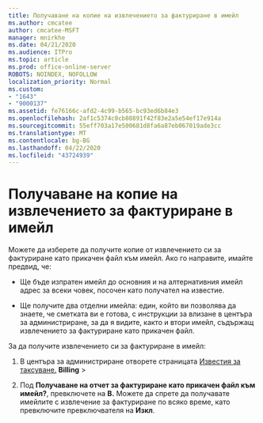 ```yaml
---
title: Получаване на копие на извлечението за фактуриране в имейл
ms.author: cmcatee
author: cmcatee-MSFT
manager: mnirkhe
ms.date: 04/21/2020
ms.audience: ITPro
ms.topic: article
ms.prod: office-online-server
ROBOTS: NOINDEX, NOFOLLOW
localization_priority: Normal
ms.custom:
- "1643"
- "9000137"
ms.assetid: fe76166c-afd2-4c99-b565-bc93ed6b84e3
ms.openlocfilehash: 2af1c5374c0cb08891f42f83e2a5e54ef17e914a
ms.sourcegitcommit: 55eff703a17e500681d8fa6a87eb067019ade3cc
ms.translationtype: MT
ms.contentlocale: bg-BG
ms.lasthandoff: 04/22/2020
ms.locfileid: "43724939"
---
```

# <a name="receive-copy-of-your-billing-statement-in-email"></a>Получаване на копие на извлечението за фактуриране в имейл

Можете да изберете да получите копие от извлечението си за фактуриране като прикачен файл към имейл. Ако го направите, имайте предвид, че:
  
- Ще бъде изпратен имейл до основния и на алтернативния имейл адрес за всеки човек, посочен като получател на известие.

- Ще получите два отделни имейла: един, който ви позволява да знаете, че сметката ви е готова, с инструкции за влизане в центъра за администриране, за да я видите, както и втори имейл, съдържащ извлечението за фактуриране като прикачен файл.

За да получите извлечението си за фактуриране в имейл:
  
1. В центъра за администриране отворете страницата [Известия за таксуване.](https://go.microsoft.com/fwlink/p/?linkid=853212) **Billing** \>

2. Под **Получаване на отчет за фактуриране като прикачен файл към имейл?**, превключете на **В.** Можете да спрете да получавате имейлите с извлечение за фактуриране по всяко време, като превключите превключвателя на **Изкл**.